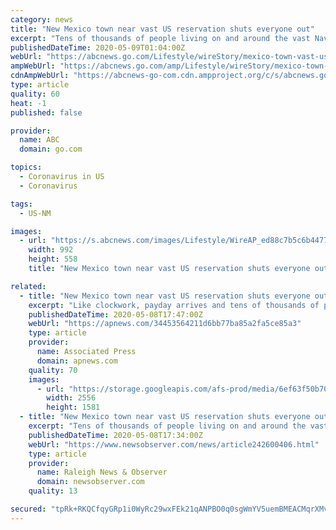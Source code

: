 ```yaml
---
category: news
title: "New Mexico town near vast US reservation shuts everyone out"
excerpt: "Tens of thousands of people living on and around the vast Navajo reservation in the American Southwest do their shopping in Gallup, a town of 22,000 people"
publishedDateTime: 2020-05-09T01:04:00Z
webUrl: "https://abcnews.go.com/Lifestyle/wireStory/mexico-town-vast-us-reservation-shuts-70585916"
ampWebUrl: "https://abcnews.go.com/amp/Lifestyle/wireStory/mexico-town-vast-us-reservation-shuts-70585916"
cdnAmpWebUrl: "https://abcnews-go-com.cdn.ampproject.org/c/s/abcnews.go.com/amp/Lifestyle/wireStory/mexico-town-vast-us-reservation-shuts-70585916"
type: article
quality: 60
heat: -1
published: false

provider:
  name: ABC
  domain: go.com

topics:
  - Coronavirus in US
  - Coronavirus

tags:
  - US-NM

images:
  - url: "https://s.abcnews.com/images/Lifestyle/WireAP_ed88c7b5c6b44776908776637b0aa363_16x9_992.jpg"
    width: 992
    height: 558
    title: "New Mexico town near vast US reservation shuts everyone out"

related:
  - title: "New Mexico town near vast US reservation shuts everyone out"
    excerpt: "Like clockwork, payday arrives and tens of thousands of people from the Navajo reservation and other rural stretches along the New Mexico-Arizona border flood into Gallup,"
    publishedDateTime: 2020-05-08T17:47:00Z
    webUrl: "https://apnews.com/34453564211d6bb77ba85a2fa5ce85a3"
    type: article
    provider:
      name: Associated Press
      domain: apnews.com
    quality: 70
    images:
      - url: "https://storage.googleapis.com/afs-prod/media/6ef63f50b7014e91a721a4d3604fc82a/2556.jpeg"
        width: 2556
        height: 1581
  - title: "New Mexico town near vast US reservation shuts everyone out | Raleigh News & Observer"
    excerpt: "Tens of thousands of people living on and around the vast Navajo reservation in the U.S. southwest do their shopping in Gallup, a town of 22,000 people."
    publishedDateTime: 2020-05-08T17:34:00Z
    webUrl: "https://www.newsobserver.com/news/article242600406.html"
    type: article
    provider:
      name: Raleigh News & Observer
      domain: newsobserver.com
    quality: 13

secured: "tpRk+RKQCfqyGRp1i0WyRc29wxFEk21qANPBO0q0sgWmYV5uemBMEACMqrXMvzkeZShgJWH5vpcBZlRE5GzOzA8XYxjgeNRFgGKs0A4wslvebmdHZw1wbtZdbTp/7Y7vbIJB81N4lLbCpcQciF3fFil+JHFhzGAfPa1B50t1Ew3MzobtTgIo+6QS9o4f0hIac363AjD0cbjkUMK5ml8SxY6PJ8ai5E8F1l9lAWWYUNlnEGHxXWg4LznnzSBExQS0jv2EDfobQzwNz8PdmlnpB6kmRu6WA2lR2fMNOlGupwF2Yxqj0mb6lMWPQLYNFkIC;viYRZMbRg9EDHKJdD+ZQng=="
---
```


